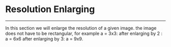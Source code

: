 # Resolution Enlarging #
----
In this section we will enlarge the resolution of a given image.
the image does not have to be rectangular, for example a = 3x3:
after enlarging by 2 : a = 6x6 after enlarging by 3: a = 9x9.


